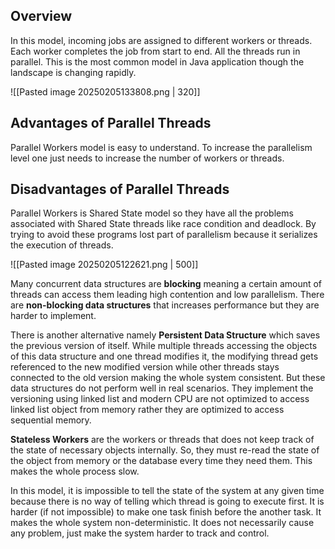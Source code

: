 ## Overview

In this model, incoming jobs are assigned to different workers or threads. Each worker completes the job from start to end. All the threads run in parallel. This is the most common model in Java application though the landscape is changing rapidly.

![[Pasted image 20250205133808.png | 320]]
## Advantages of Parallel Threads

Parallel Workers model is easy to understand. To increase the parallelism level one just needs to increase the number of workers or threads.
## Disadvantages of Parallel Threads

Parallel Workers is Shared State model so they have all the problems associated with Shared State threads like race condition and deadlock. By trying to avoid these programs lost part of parallelism because it serializes the execution of threads.

![[Pasted image 20250205122621.png | 500]]

Many concurrent data structures are **blocking** meaning a certain amount of threads can access them leading high contention and low parallelism. There are **non-blocking data structures**  that increases performance but they are harder to implement.

There is another alternative namely **Persistent Data Structure** which saves the previous version of itself. While multiple threads accessing the objects of this data structure and one thread modifies it, the modifying thread gets referenced to the new modified version while other threads stays connected to the old version making the whole system consistent. But these data structures do not perform well in real scenarios. They implement the versioning using linked list and modern CPU are not optimized to access linked list object from memory rather they are optimized to access sequential memory. 

**Stateless Workers** are the workers or threads that does not keep track of the state of necessary objects internally. So, they must re-read the state of the object from memory or the database every time they need them. This makes the whole process slow. 

In this model, it is impossible to tell the state of the system at any given time because there is no way of telling which thread is going to execute first. It is harder (if not impossible) to make one task finish before the another task. It makes the whole system non-deterministic. It does not necessarily cause any problem, just make the system harder to track and control.